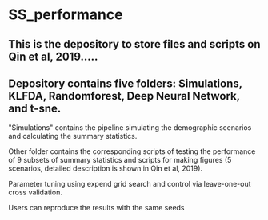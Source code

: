 # SS_performance

## This is the depository to store files and scripts on Qin et al, 2019.....

## Depository contains five folders: Simulations, KLFDA, Randomforest, Deep Neural Network, and t-sne. 
"Simulations" contains the pipeline simulating the demographic scenarios and calculating the summary statistics.

Other folder contains the corresponding scripts of testing the performance of 9 subsets of summary statistics and scripts for making figures (5 scenarios, detailed description is shown in Qin et al, 2019).  

Parameter tuning using expend grid search and control via leave-one-out cross validation.

Users can reproduce the results with the same seeds
